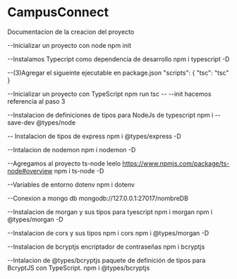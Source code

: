 # CampusConnect

Documentacion de la creacion del proyecto

--Inicializar un proyecto con node
  npm init

--Instalamos Typecript como dependencia de desarrollo
  npm i typescript -D

--(3)Agregar el sigueinte ejecutable en package.json
    "scripts": {
        "tsc": "tsc"
    }

--Inicializar un proyecto con TypeScript
    npm run tsc -- --init hacemos referencia al paso 3

--Instalacion de definiciones de tipos para NodeJs de typescript
    npm i --save-dev @types/node

-- Instalacion de tipos de express
    npm i @types/express -D

--Intalacion de nodemon
    npm i nodemon -D

--Agregamos al proyecto ts-node leelo  https://www.npmjs.com/package/ts-node#overview
    npm i ts-node -D

--Variables de entorno dotenv
    npm i dotenv

--Conexion a mongo db
    mongodb://127.0.0.1:27017/nombreDB

--Instalacion de morgan y sus tipos para tyescript
    npm i morgan 
    npm i @types/morgan -D

--Instalacion de cors y sus tipos
    npm i cors
    npm i @types/morgan -D

--Instalacion de bcryptjs encriptador de contraseñas
    npm i bcryptjs

--Intalacion de @types/bcryptjs paquete de definición de tipos para BcryptJS con TypeScript.
    npm i @types/bcryptjs

    